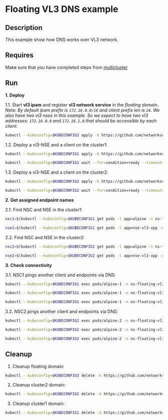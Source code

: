 # Floating VL3 DNS example

## Description

This example show how DNS works over VL3 network.

## Requires

Make sure that you have completed steps from [multicluster](../../)

## Run

**1. Deploy**

1.1. Start **vl3 ipam** and register **vl3 network service** in the *floating domain*.
Note: *By default ipam prefix is `172.16.0.0/16` and client prefix len is `24`. We also have two vl3 nses in this example. So we expect to have two vl3 addresses: `172.16.0.0` and `172.16.1.0` that should be accessible by each client.*

```bash
kubectl --kubeconfig=$KUBECONFIG3 apply -k https://github.com/networkservicemesh/deployments-k8s/examples/multicluster/usecases/floating_vl3-dns/cluster3?ref=b73ab7d735a834e01cce9a8f62dcd035115b9a1e
```

1.2. Deploy a vl3-NSE and a client on the cluster1:

```bash
kubectl --kubeconfig=$KUBECONFIG1 apply -k https://github.com/networkservicemesh/deployments-k8s/examples/multicluster/usecases/floating_vl3-dns/cluster1?ref=b73ab7d735a834e01cce9a8f62dcd035115b9a1e
```
```bash
kubectl --kubeconfig=$KUBECONFIG1 wait --for=condition=ready --timeout=5m pod -l app=alpine -n ns-floating-vl3-dns
```

1.3. Deploy a vl3-NSE and a client on the cluster2:

```bash
kubectl --kubeconfig=$KUBECONFIG2 apply -k https://github.com/networkservicemesh/deployments-k8s/examples/multicluster/usecases/floating_vl3-dns/cluster2?ref=b73ab7d735a834e01cce9a8f62dcd035115b9a1e
```
```bash
kubectl --kubeconfig=$KUBECONFIG2 wait --for=condition=ready --timeout=5m pod -l app=alpine -n ns-floating-vl3-dns
```

**2. Get assigned endpoint names**

2.1. Find NSC and NSE in the *cluster1*:

```bash
nsc1=$(kubectl --kubeconfig=$KUBECONFIG1 get pods -l app=alpine -n ns-floating-vl3-dns --template '{{range .items}}{{.metadata.name}}{{"\n"}}{{end}}')
```
```bash
nse1=$(kubectl --kubeconfig=$KUBECONFIG1 get pods -l app=nse-vl3-vpp -n ns-floating-vl3-dns --template '{{range .items}}{{.metadata.name}}{{"\n"}}{{end}}')
```

2.2. Find NSC and NSE in the *cluster2*:

```bash
nsc2=$(kubectl --kubeconfig=$KUBECONFIG2 get pods -l app=alpine -n ns-floating-vl3-dns --template '{{range .items}}{{.metadata.name}}{{"\n"}}{{end}}')
```
```bash
nse2=$(kubectl --kubeconfig=$KUBECONFIG2 get pods -l app=nse-vl3-vpp -n ns-floating-vl3-dns --template '{{range .items}}{{.metadata.name}}{{"\n"}}{{end}}')
```

**3. Check connectivity**

3.1. NSC1 pings another client and endpoints via DNS:

```bash
kubectl --kubeconfig=$KUBECONFIG1 exec pods/alpine-1 -n ns-floating-vl3-dns -- ping -c2 -i 0.5 $nsc2.floating-vl3-dns.my.cluster3. -4
```
```bash
kubectl --kubeconfig=$KUBECONFIG1 exec pods/alpine-1 -n ns-floating-vl3-dns -- ping -c2 -i 0.5 $nse2.floating-vl3-dns.my.cluster3. -4
```
```bash
kubectl --kubeconfig=$KUBECONFIG1 exec pods/alpine-1 -n ns-floating-vl3-dns -- ping -c2 -i 0.5 $nse1.floating-vl3-dns.my.cluster3. -4
```

3.2. NSC2 pings another client and endpoints via DNS:

```bash
kubectl --kubeconfig=$KUBECONFIG2 exec pods/alpine-2 -n ns-floating-vl3-dns -- ping -c2 -i 0.5 $nsc1.floating-vl3-dns.my.cluster3. -4
```
```bash
kubectl --kubeconfig=$KUBECONFIG2 exec pods/alpine-2 -n ns-floating-vl3-dns -- ping -c2 -i 0.5 $nse1.floating-vl3-dns.my.cluster3. -4
```
```bash
kubectl --kubeconfig=$KUBECONFIG2 exec pods/alpine-2 -n ns-floating-vl3-dns -- ping -c2 -i 0.5 $nse2.floating-vl3-dns.my.cluster3. -4
```

## Cleanup

1. Cleanup floating domain:
```bash
kubectl --kubeconfig=$KUBECONFIG3 delete -k https://github.com/networkservicemesh/deployments-k8s/examples/multicluster/usecases/floating_vl3-dns/cluster3?ref=b73ab7d735a834e01cce9a8f62dcd035115b9a1e
```

2. Cleanup cluster2 domain:
```bash
kubectl --kubeconfig=$KUBECONFIG2 delete -k https://github.com/networkservicemesh/deployments-k8s/examples/multicluster/usecases/floating_vl3-dns/cluster2?ref=b73ab7d735a834e01cce9a8f62dcd035115b9a1e
```

3. Cleanup cluster1 domain:
```bash
kubectl --kubeconfig=$KUBECONFIG1 delete -k https://github.com/networkservicemesh/deployments-k8s/examples/multicluster/usecases/floating_vl3-dns/cluster1?ref=b73ab7d735a834e01cce9a8f62dcd035115b9a1e
```
